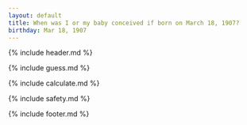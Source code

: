 ```yaml
---
layout: default
title: When was I or my baby conceived if born on March 18, 1907?
birthday: Mar 18, 1907
---
```


{% include header.md %}

{% include guess.md %}

{% include calculate.md %}

{% include safety.md %}

{% include footer.md %}



